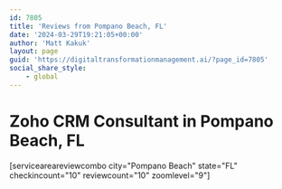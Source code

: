 ```yaml
---
id: 7805
title: 'Reviews from Pompano Beach, FL'
date: '2024-03-29T19:21:05+00:00'
author: 'Matt Kakuk'
layout: page
guid: 'https://digitaltransformationmanagement.ai/?page_id=7805'
social_share_style:
    - global
---
```


# Zoho CRM Consultant in Pompano Beach, FL

\[serviceareareviewcombo city="Pompano Beach" state="FL" checkincount="10" reviewcount="10" zoomlevel="9"\] 